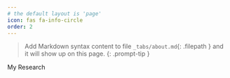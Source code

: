 ```yaml
---
# the default layout is 'page'
icon: fas fa-info-circle
order: 2
---
```


> Add Markdown syntax content to file `_tabs/about.md`{: .filepath } and it will show up on this page.
{: .prompt-tip }

My Research 